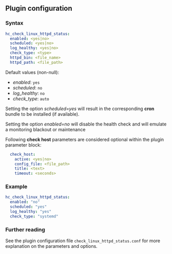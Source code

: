 ## Plugin configuration

### Syntax

```yaml
hc_check_linux_httpd_status:
  enabled: <yes|no>
  scheduled: <yes|no>
  log_healthy: <yes|no>
  check_type: <type>
  httpd_bin: <file_name>
  httpd_path: <file_path>
```

Default values (non-null):
* *enabled*: `yes`
* *scheduled*: `no`
* *log_healthy*: `no`
* *check_type*: `auto`

Setting the option *scheduled=yes* will result in the corresponding **cron** bundle to be installed (if available).

Setting the option *enabled=no* will disable the health check and will emulate a monitoring blackout or maintenance

Following **check host** parameters are considered optional within the plugin parameter block:

```yaml
  check_host:
    active: <yes|no>
    config_file: <file_path>
    title: <text>
    timeout: <seconds>
```

### Example

```yaml
hc_check_linux_httpd_status:
  enabled: "no"
  scheduled: "yes"    
  log_healthy: "yes"
  check_type: "systemd"
```

### Further reading

See the plugin configuration file `check_linux_httpd_status.conf` for more explanation on the parameters and options.
